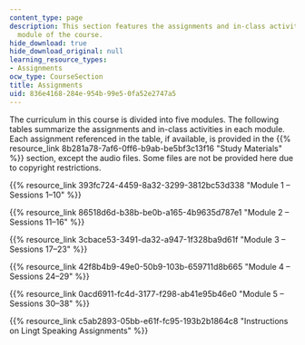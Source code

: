 ```yaml
---
content_type: page
description: This section features the assignments and in-class activities for each
  module of the course.
hide_download: true
hide_download_original: null
learning_resource_types:
- Assignments
ocw_type: CourseSection
title: Assignments
uid: 836e4168-284e-954b-99e5-0fa52e2747a5
---
```


The curriculum in this course is divided into five modules. The following tables summarize the assignments and in-class activities in each module. Each assignment referenced in the table, if available, is provided in the {{% resource_link 8b281a78-7af6-0ff6-b9ab-be5bf3c13f16 "Study Materials" %}} section, except the audio files. Some files are not be provided here due to copyright restrictions.

{{% resource_link 393fc724-4459-8a32-3299-3812bc53d338 "Module 1 – Sessions 1–10" %}}

{{% resource_link 86518d6d-b38b-be0b-a165-4b9635d787e1 "Module 2 – Sessions 11–16" %}}

{{% resource_link 3cbace53-3491-da32-a947-1f328ba9d61f "Module 3 – Sessions 17–23" %}}

{{% resource_link 42f8b4b9-49e0-50b9-103b-659711d8b665 "Module 4 – Sessions 24–29" %}}

{{% resource_link 0acd6911-fc4d-3177-f298-ab41e95b46e0 "Module 5 – Sessions 30–38" %}}

{{% resource_link c5ab2893-05bb-e61f-fc95-193b2b1864c8 "Instructions on Lingt Speaking Assignments" %}}